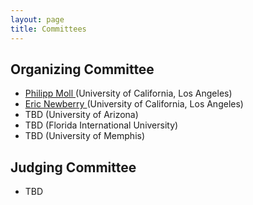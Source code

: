 ```yaml
---
layout: page
title: Committees
---
```


## Organizing Committee

- [ Philipp Moll ](mailto:phmoll@cs.ucla.edu) (University of California, Los Angeles)
- [ Eric Newberry ](mailto:enewberry@cs.ucla.edu) (University of California, Los Angeles)
- TBD (University of Arizona)
- TBD (Florida International University)
- TBD (University of Memphis)

## Judging Committee
- TBD

<!--
- Alex Afanasyev (Florida International University)
- Lan Wang (University of Memphis)
- Lixia Zhang (UCLA)
- Beichuan Zhang (University of Arizona)
- Davide Pesavento (NIST)
-->

<!--
## Hacking Committee
TODO
-->

<!--
- Lixia Zhang (University of California, Los Angeles)
- Alex Afanasyev (Florida International University)
- Jeff Burke (UCLA REMAP)
- Davide Pesavento (NIST)
-->
